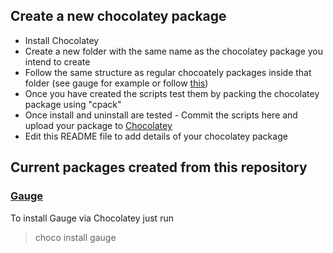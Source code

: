 ## Create a new chocolatey package
- Install Chocolatey
- Create a new folder with the same name as the chocolatey package you intend to create
- Follow the same structure as regular chocoately packages inside that folder (see gauge for example or follow [this]( https://github.com/chocolatey/choco/wiki)) 
- Once you have created the scripts test them by packing the chocolatey package using "cpack"
- Once install and uninstall are tested - Commit the scripts here and upload your package to [Chocolatey](http://chocolatey.org)
- Edit this README file to add details of your chocolatey package

## Current packages created from this repository
### [Gauge](http://getgauge.io/)
To install Gauge via Chocolatey just run <blockquote>choco install gauge</blockquote>

